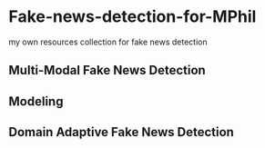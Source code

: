 # Fake-news-detection-for-MPhil
my own resources collection for fake news detection

## Multi-Modal Fake News Detection

## Modeling

## Domain Adaptive Fake News Detection

